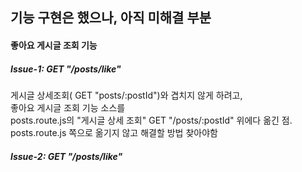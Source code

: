 ## 기능 구현은 했으나, 아직 미해결 부분

#### 좋아요 게시글 조회 기능
##### Issue-1: GET "/posts/like"
게시글 상세조회( GET "posts/:postId")와 겹치지 않게 하려고,   
좋아요 게시글 조회 기능 소스를   
posts.route.js의 "게시글 상세 조회" GET "/posts/:postId" 위에다 옮긴 점.   
posts.route.js 쪽으로 옮기지 않고 해결할 방법 찾아야함   

##### Issue-2: GET "/posts/like"
